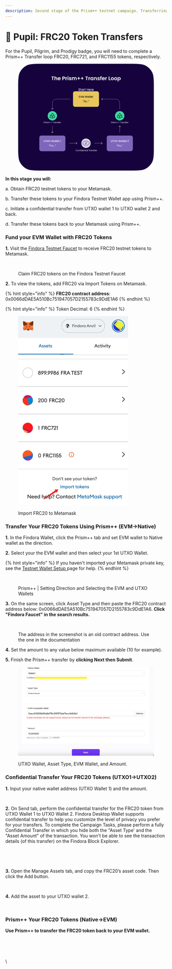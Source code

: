 ```yaml
---
description: Second stage of the Prism++ testnet campaign. Transferring FRC20.
---
```


# 🧒 Pupil: FRC20 Token Transfers

For the Pupil, Pilgrim, and Prodigy badge, you will need to complete a Prism++ Transfer loop FRC20, FRC721, and FRC1155 tokens, respectively.

<figure><img src="../../../../.gitbook/assets/prism++ loop (1).png" alt=""><figcaption></figcaption></figure>

**In this stage you will:**

a. Obtain FRC20 testnet tokens to your Metamask.

b. Transfer these tokens to your Findora Testnet Wallet app using Prism++.

c. Initiate a confidential transfer from UTXO wallet 1 to UTXO wallet 2 and back.

d. Transfer these tokens back to your Metamask using Prism++.

### Fund your EVM Wallet with FRC20 Tokens

**1.** Visit the [Findora Testnet Faucet](https://faucet.findora.org/) to receive FRC20 testnet tokens to Metamask.&#x20;

<figure><img src="https://lh6.googleusercontent.com/WgeVQy1puAaiufuSwVJJmY4R02YaZMhQTvJjqfItpTB4c0ugNo3-8vPsw7hxeYnUpjp7jpA9xkWbMbPAezYPvXdmOLf-mBlTmZ-tfEjZMN5JA_D9TWJ5emWRqVpDdHvqOVbrFxJiCCFQ828BukTq7jg" alt=""><figcaption><p>Claim FRC20 tokens on the Findora Testnet Faucet</p></figcaption></figure>

**2.** To view the tokens, add FRC20 via Import Tokens on Metamask.

{% hint style="info" %}
**FRC20 contract address**: 0x0066dDAE5A510Bc751947057D2155783c9DdE1A6
{% endhint %}

{% hint style="info" %}
Token Decimal: 6
{% endhint %}



<figure><img src="../../../../.gitbook/assets/image (5).png" alt=""><figcaption><p>Import FRC20 to Metamask</p></figcaption></figure>

### Transfer Your FRC20 Tokens Using Prism++ (EVM->Native)

**1.** In the Findora Wallet, click the Prism++ tab and set EVM wallet to Native wallet as the direction.&#x20;

**2.** Select your the EVM wallet and then select your 1st UTXO Wallet.

{% hint style="info" %}
If you haven't imported your Metamask private key, see the [Testnet Wallet Setup ](testnet-wallet-setup-funding.md)page for help.
{% endhint %}

<figure><img src="https://lh6.googleusercontent.com/UUz_ThmzLXC16UsFygIGeYXZm50Z-R_EJa49heMnB2SRoQurmNSGrtkOdxzqj_oYCr44Kz0Dg9u7agFfMf-T6uf1Nzmuk2ZoEM0rPAZRCqWwIJS7_62DJ8j3aVGsJB_Ml5K3UzbX_ooafYbTUK1vWPs" alt=""><figcaption><p>Prism++ | Setting Direction and Selecting the EVM and UTXO Wallets</p></figcaption></figure>

**3.** On the same screen, click Asset Type and then paste the FRC20 contract address below: 0x0066dDAE5A510Bc751947057D2155783c9DdE1A6. **Click "Findora Faucet" in the search results.**

<figure><img src="https://lh3.googleusercontent.com/7Al7RrJC3quvmHplpTszCg-YipyHXdqYIHWhHDQfpD1iJ07b8DXAQ09p0cfplD-_HJr-6fITtqaQE7gTKupYIG7vOlDfWLrARnKkWLL8_b-k9GJjfYyTvxZFFjCgaN3bYB8L6PDobtt_bVy3oFwLSVo" alt=""><figcaption><p>The address in the screenshot is an old contract address. Use the one in the documentation</p></figcaption></figure>

**4.** Set the amount to any value below maximum available (10 for example).

**5.** Finish the Prism++ transfer by **clicking Next then Submit**.

<figure><img src="../../../../.gitbook/assets/image.png" alt=""><figcaption><p>UTXO Wallet, Asset Type, EVM Wallet, and Amount.</p></figcaption></figure>

### Confidential Transfer Your FRC20 Tokens (UTXO1->UTXO2)

**1.** Input your native wallet address (UTXO Wallet 1) and the amount.&#x20;

<figure><img src="https://lh4.googleusercontent.com/beIBJYnU5l5TdgxDx-T_F8jWPKooek14Q6jgVdKZhUBZSqLqOov3KTYWNgfYOIQslUiHTZJKaTb_wHeZ0-GmBGMK3C321pnRlMrmxSszszoVjrxBV6xbLBIcohn6MLSDGRSsOhDsKbVNelS_hy-wc18" alt=""><figcaption></figcaption></figure>

**2.** On Send tab, perform the confidential transfer for the FRC20 token from UTXO Wallet 1 to UTXO Wallet 2. Findora Desktop Wallet supports confidential transfer to help you customize the level of privacy you prefer for your transfers. To complete the Campaign Tasks, please perform a fully Confidential Transfer in which you hide both the "Asset Type' and the "Asset Amount" of the transaction. You won't be able to see the transaction details (of this transfer) on the Findora Block Explorer.&#x20;

<figure><img src="https://lh4.googleusercontent.com/ucO-07BLaIHNElmVpUTHZUBHqF7f0PbsBiuc8JjvsGfO4mER-TpD6tfnxhXNv7u5VlXpvQUTOaGSS7MS9UNBsdnIhLjSNROQP5O1Jmc5ErLzC--O4L-1xJgKU7229sqaG8FwMty9KsgQ9Sn2uovUrOE" alt=""><figcaption></figcaption></figure>

<figure><img src="https://lh6.googleusercontent.com/bnR6PXICduhPlguWDU-_pyjH1-tdNe0qZ-aFa7JyiLKFc8KBHbjyH4rFxLMzUwBcqUcHhp5uMzqh1P5IM071an-tpgNgNPzw9bojf4r8OskNl468jGxb7YRfkIeDQ-PcubVKgNtnVXGC_V4mrN-f8nw" alt=""><figcaption></figcaption></figure>

**3.** Open the Manage Assets tab, and copy the FRC20’s asset code. Then click the Add button.

<figure><img src="https://lh4.googleusercontent.com/b66WRl56SO__0o0Fm13rLGpNuZY3BcA3hemiveJHAmhHExsE2Y0jOBTHCHGR0sfXBGAgwpi9uor_0nzoWn18IiEzk73as07zr2h0KQdY8rsWqqQRbFyu5Y7pI_-lZs1x41PoVC8jBNT1ec-nNwCDb4k" alt=""><figcaption></figcaption></figure>

**4.** Add the asset to your UTXO wallet 2.

<figure><img src="https://lh4.googleusercontent.com/jrNQxX4bgyc1CLWF0L9bG_8RhlNCZC1u_krKIz7CNrLJVZZB4Qqxu3vcJV4Ewl29PSlyo5Rs3Nwv6E5-PzpQHFR9wUxdfxkHtojNrj_dGax-B1xl1XWm3SOSavfvuczCxk0olLmP27GucnS4ULXEGTk" alt=""><figcaption></figcaption></figure>

### Prism++ Your FRC20 Tokens (Native->EVM)

**Use Prism++ to transfer the FRC20 token back to your EVM wallet.**

<figure><img src="https://lh4.googleusercontent.com/blXW0ZFkJc-oITgnC4mVkudnolcWj7C6bD-NAoY0nRb9aXIep5YBtr0w9Pf0O7bsyHzlmtBcl74h049XSgPvIUSj8vzGzTRqw9v-3kTBgE-AfNP6UB0Ir3wO15pCuhxaKD5E4xVmLsH8GQNj3xIixxk" alt=""><figcaption></figcaption></figure>

\
\
\
